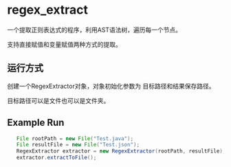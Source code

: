 # regex_extract
一个提取正则表达式的程序，利用AST语法树，遍历每一个节点。

支持直接赋值和变量赋值两种方式的提取。


## 运行方式

创建一个RegexExtractor对象，对象初始化参数为 目标路径和结果保存路径。

目标路径可以是文件也可以是文件夹。

## Example Run
```java
   File rootPath = new File("Test.java");
   File resultFile = new File("Test.json");
   RegexExtractor extractor = new RegexExtractor(rootPath, resultFile);
   extractor.extractToFile();
```



